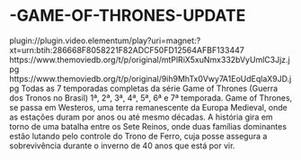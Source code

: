 # -GAME-OF-THRONES-UPDATE

<item>
<title>[COLOR silver][B] GAME OF THRONES COLEÇÃO COMPLETA [/COLOR][/B][COLOR yellow]  FULL HD  [B][/COLOR][/B]</title>
<link>plugin://plugin.video.elementum/play?uri=magnet:?xt=urn:btih:286668F8058221F82ADCF50FD12564AFBF133447</link>
<thumbnail>https://www.themoviedb.org/t/p/original/mtPlRiX5xuNmx332bVyUmlC3Jjz.jpg</thumbnail>
<fanart>https://www.themoviedb.org/t/p/original/9ih9MhTx0Vwy7A1EoUdEqlaX9JD.jpg</fanart>
<info> Todas as 7 temporadas completas da série Game of Thrones (Guerra dos Tronos no Brasil) 1ª, 2ª, 3ª, 4ª, 5ª, 6ª e 7ª temporada. Game of Thrones, se passa em Westeros, uma terra remanescente da Europa Medieval, onde as estações duram por anos ou até mesmo décadas. A história gira em torno de uma batalha entre os Sete Reinos, onde duas famílias dominantes estão lutando pelo controle do Trono de Ferro, cuja posse assegura a sobrevivência durante o inverno de 40 anos que está por vir.</info>
</item>

